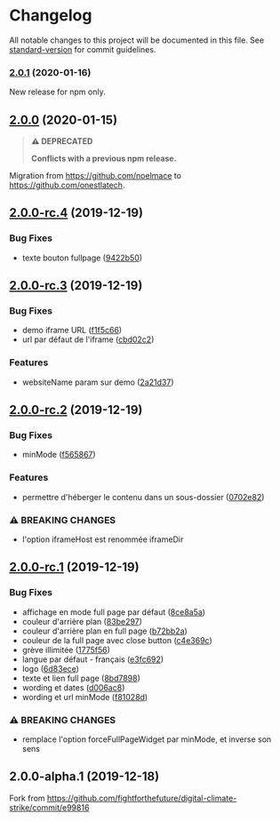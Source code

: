 # Changelog

All notable changes to this project will be documented in this file. See [standard-version](https://github.com/conventional-changelog/standard-version) for commit guidelines.

### [2.0.1](https://github.com/onestlatech/widget-engreve/compare/v2.0.0...v2.0.1) (2020-01-16)

New release for npm only.

## [2.0.0](https://github.com/onestlatech/widget-engreve/compare/v2.0.0-rc.4...v2.0.0) (2020-01-15)

> **⚠ DEPRECATED**
>
> **Conflicts with a previous npm release.**

Migration from https://github.com/noelmace to https://github.com/onestlatech.

## [2.0.0-rc.4](https://github.com/onestlatech/widget-engreve/compare/v2.0.0-rc.3...v2.0.0-rc.4) (2019-12-19)


### Bug Fixes

* texte bouton fullpage ([9422b50](https://github.com/onestlatech/widget-engreve/commit/9422b50d4592049d0baa4fd8a9b5f99a9864380b))



## [2.0.0-rc.3](https://github.com/onestlatech/widget-engreve/compare/v2.0.0-rc.2...v2.0.0-rc.3) (2019-12-19)


### Bug Fixes

* demo iframe URL ([f1f5c66](https://github.com/onestlatech/widget-engreve/commit/f1f5c661a2e131a0a25776ae96dc1f3edb36a4be))
* url par défaut de l'iframe ([cbd02c2](https://github.com/onestlatech/widget-engreve/commit/cbd02c2e192eff653ac43fe31f98b6240c71fcf6))


### Features

* websiteName param sur demo ([2a21d37](https://github.com/onestlatech/widget-engreve/commit/2a21d375ba4536643ad4118d878c7132ad32f85d))



## [2.0.0-rc.2](https://github.com/onestlatech/widget-engreve/compare/v2.0.0-rc.1...v2.0.0-rc.2) (2019-12-19)


### Bug Fixes

* minMode ([f565867](https://github.com/onestlatech/widget-engreve/commit/f565867813714bd1c5baf31914dbd9b38d7a150a))


### Features

* permettre d'héberger le contenu dans un sous-dossier ([0702e82](https://github.com/onestlatech/widget-engreve/commit/0702e82cbe6cf3d81a9f3278025e1a95a104154b))


### ⚠ BREAKING CHANGES

* l'option iframeHost est renommée iframeDir



## [2.0.0-rc.1](https://github.com/onestlatech/widget-engreve/compare/v2.0.0-alpha.1...v2.0.0-rc.1) (2019-12-19)


### Bug Fixes

* affichage en mode full page par défaut ([8ce8a5a](https://github.com/onestlatech/widget-engreve/commit/8ce8a5ac7233a7ea0000d67872e9040706253505))
* couleur d'arrière plan ([83be297](https://github.com/onestlatech/widget-engreve/commit/83be29774589ab0d4420240e4232040ad20a5e8c))
* couleur d'arrière plan en full page ([b72bb2a](https://github.com/onestlatech/widget-engreve/commit/b72bb2a69b6c869c510bfc519b8bbaf2606e28d4))
* couleur de la full page avec close button ([c4e369c](https://github.com/onestlatech/widget-engreve/commit/c4e369c973fe94993f4edafdf509c33c4cb901cf))
* grève illimitée ([1775f56](https://github.com/onestlatech/widget-engreve/commit/1775f5644fb7827aa16989c4926134afe299ac8f))
* langue par défaut - français ([e3fc692](https://github.com/onestlatech/widget-engreve/commit/e3fc692f34f0237fd1569b69b24f0c8ceb69bcc3))
* logo ([6d83ece](https://github.com/onestlatech/widget-engreve/commit/6d83eced0c2fe8caca9bccc70f38ac3087a34bb7))
* texte et lien full page ([8bd7898](https://github.com/onestlatech/widget-engreve/commit/8bd7898d0a0ccf9d20e657e0926aaf7c2728b042))
* wording et dates ([d006ac8](https://github.com/onestlatech/widget-engreve/commit/d006ac8dc6be342a257ff79ba22f1f7de4d147fd))
* wording et url minMode ([f81028d](https://github.com/onestlatech/widget-engreve/commit/f81028db6a4d7852b87e83c1c8e1d6f4b4c3dda2))


### ⚠ BREAKING CHANGES

* remplace l'option forceFullPageWidget par minMode, et
inverse son sens

## 2.0.0-alpha.1 (2019-12-18)

Fork from https://github.com/fightforthefuture/digital-climate-strike/commit/e99816

